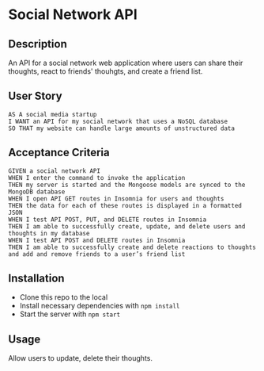 # Social Network API

## Description
An API for a social network web application where users can share their thoughts, react to friends' thouhgts, and create a friend list.

## User Story
    AS A social media startup
    I WANT an API for my social network that uses a NoSQL database
    SO THAT my website can handle large amounts of unstructured data

## Acceptance Criteria
    GIVEN a social network API
    WHEN I enter the command to invoke the application
    THEN my server is started and the Mongoose models are synced to the MongoDB database
    WHEN I open API GET routes in Insomnia for users and thoughts
    THEN the data for each of these routes is displayed in a formatted JSON
    WHEN I test API POST, PUT, and DELETE routes in Insomnia
    THEN I am able to successfully create, update, and delete users and thoughts in my database
    WHEN I test API POST and DELETE routes in Insomnia
    THEN I am able to successfully create and delete reactions to thoughts and add and remove friends to a user’s friend list

## Installation
  - Clone this repo to the local
  - Install necessary dependencies with `npm install`
  - Start the server with `npm start`
 
 ## Usage
 Allow users to update, delete their thoughts.
